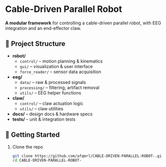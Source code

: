 # Cable-Driven Parallel Robot

**A modular framework** for controlling a cable-driven parallel robot, with EEG integration and an end-effector claw.

## 📂 Project Structure

- **robot/**  
  - `control/` – motion planning & kinematics  
  - `gui/` – visualization & user interface  
  - `force_reader/` – sensor data acquisition  
- **eeg/**  
  - `data/` – raw & processed signals  
  - `processing/` – filtering, artifact removal  
  - `utils/` – EEG helper functions  
- **claw/**  
  - `control/` – claw actuation logic  
  - `utils/` – claw utilities  
- **docs/** – design docs & hardware specs  
- **tests/** – unit & integration tests  

## 🚀 Getting Started

1. Clone the repo  
   ```bash
   git clone https://github.com/afqmrl/CABLE-DRIVEN-PARALLEL-ROBOT-.git
   cd CABLE-DRIVEN-PARALLEL-ROBOT-
